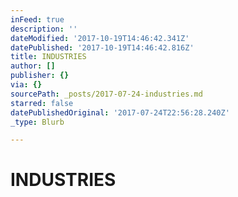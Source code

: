 ```yaml
---
inFeed: true
description: ''
dateModified: '2017-10-19T14:46:42.341Z'
datePublished: '2017-10-19T14:46:42.816Z'
title: INDUSTRIES
author: []
publisher: {}
via: {}
sourcePath: _posts/2017-07-24-industries.md
starred: false
datePublishedOriginal: '2017-07-24T22:56:28.240Z'
_type: Blurb

---
```

# INDUSTRIES